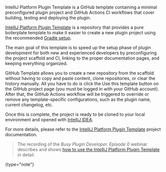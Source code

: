 [//]: # (title: IntelliJ Platform Plugin Template)

<!-- Copyright 2000-2022 JetBrains s.r.o. and contributors. Use of this source code is governed by the Apache 2.0 license. -->

<excerpt>IntelliJ Platform Plugin Template is a GitHub template containing a minimal preconfigured plugin project and GitHub Actions CI workflows that cover building, testing and deploying the plugin.</excerpt>

[IntelliJ Platform Plugin Template][gh:ippt] is a repository that provides a pure boilerplate template to make it easier to create a new plugin project using the recommended [Gradle setup](gradle_build_system.md).

The main goal of this template is to speed up the setup phase of plugin development for both new and experienced developers by preconfiguring the project scaffold and CI, linking to the proper documentation pages, and keeping everything organized.

GitHub Template allows you to create a new repository from the scaffold without having to copy and paste content, clone repositories, or clear the history manually.
All you have to do is click the <shortcut>Use this template</shortcut> button on the GitHub project page (you must be logged in with your GitHub account).
After that, the GitHub Actions workflow will be triggered to override or remove any template-specific configurations, such as the plugin name, current changelog, etc.

Once this is complete, the project is ready to be cloned to your local environment and opened with [IntelliJ IDEA][jb:download-ij].

For more details, please refer to the [IntelliJ Platform Plugin Template][gh:ippt] project documentation.

> The recording of the _Busy Plugin Developer. Episode 0_ webinar describes and shows [how to use the IntelliJ Platform Plugin Template](https://youtu.be/-6D5-xEaYig?t=230) in detail.
>
{type="note"}

[gh:ippt]: https://github.com/JetBrains/intellij-platform-plugin-template
[jb:download-ij]: https://www.jetbrains.com/idea/download

